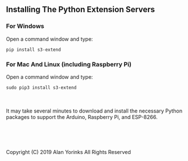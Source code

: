 ## Installing The Python Extension Servers

### For Windows

Open a command window and type:

```
pip install s3-extend
```

### For Mac And Linux (including Raspberry Pi)

Open a command window and type:

```
sudo pip3 install s3-extend
```
 
<br>
<br>
 It may take several minutes to download and install the necessary
Python packages to support the Arduino, Raspberry Pi, and ESP-8266.
 

 
 
 <br> <br> <br>


Copyright (C) 2019 Alan Yorinks All Rights Reserved
